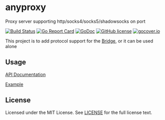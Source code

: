 # anyproxy

Proxy server supporting http/socks4/socks5/shadowsocks on port

[![Build Status](https://travis-ci.org/wzshiming/shadowsocks.svg?branch=master)](https://travis-ci.org/wzshiming/shadowsocks)
[![Go Report Card](https://goreportcard.com/badge/github.com/wzshiming/shadowsocks)](https://goreportcard.com/report/github.com/wzshiming/shadowsocks)
[![GoDoc](https://godoc.org/github.com/wzshiming/shadowsocks?status.svg)](https://godoc.org/github.com/wzshiming/shadowsocks)
[![GitHub license](https://img.shields.io/github/license/wzshiming/shadowsocks.svg)](https://github.com/wzshiming/shadowsocks/blob/master/LICENSE)
[![gocover.io](https://gocover.io/_badge/github.com/wzshiming/shadowsocks)](https://gocover.io/github.com/wzshiming/shadowsocks)

This project is to add protocol support for the [Bridge](https://github.com/wzshiming/bridge), or it can be used alone

## Usage

[API Documentation](https://godoc.org/github.com/wzshiming/anyproxy)

[Example](https://github.com/wzshiming/anyproxy/blob/master/cmd/anyproxy/main.go)

## License

Licensed under the MIT License. See [LICENSE](https://github.com/wzshiming/anyproxy/blob/master/LICENSE) for the full license text.
